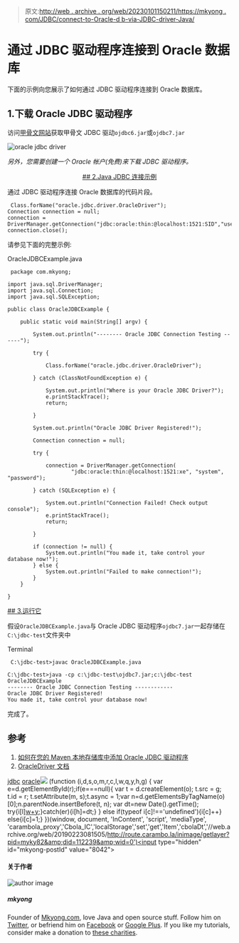 > 原文:[http://web . archive . org/web/20230101150211/https://mkyong . com/JDBC/connect-to-Oracle-d b-via-JDBC-driver-Java/](http://web.archive.org/web/20230101150211/https://mkyong.com/jdbc/connect-to-oracle-db-via-jdbc-driver-java/)

# 通过 JDBC 驱动程序连接到 Oracle 数据库

下面的示例向您展示了如何通过 JDBC 驱动程序连接到 Oracle 数据库。

## 1.下载 Oracle JDBC 驱动程序

访问[甲骨文网站](http://web.archive.org/web/20190223081505/http://www.oracle.com/technetwork/database/features/jdbc/index-091264.html)获取甲骨文 JDBC 驱动`ojdbc6.jar`或`ojdbc7.jar`

![oracle jdbc driver](../Images/bcfa2dc3c8253db7ae7672dff2e51bc8.png)

*另外，您需要创建一个 Oracle 帐户(免费)来下载 JDBC 驱动程序。*

 <ins class="adsbygoogle" style="display:block; text-align:center;" data-ad-format="fluid" data-ad-layout="in-article" data-ad-client="ca-pub-2836379775501347" data-ad-slot="6894224149">## 2.Java JDBC 连接示例

通过 JDBC 驱动程序连接 Oracle 数据库的代码片段。

```
 Class.forName("oracle.jdbc.driver.OracleDriver");
Connection connection = null;
connection = DriverManager.getConnection("jdbc:oracle:thin:@localhost:1521:SID","username","password");
connection.close(); 
```

请参见下面的完整示例:

OracleJDBCExample.java

```
 package com.mkyong;

import java.sql.DriverManager;
import java.sql.Connection;
import java.sql.SQLException;

public class OracleJDBCExample {

    public static void main(String[] argv) {

        System.out.println("-------- Oracle JDBC Connection Testing ------");

        try {

            Class.forName("oracle.jdbc.driver.OracleDriver");

        } catch (ClassNotFoundException e) {

            System.out.println("Where is your Oracle JDBC Driver?");
            e.printStackTrace();
            return;

        }

        System.out.println("Oracle JDBC Driver Registered!");

        Connection connection = null;

        try {

            connection = DriverManager.getConnection(
                    "jdbc:oracle:thin:@localhost:1521:xe", "system", "password");

        } catch (SQLException e) {

            System.out.println("Connection Failed! Check output console");
            e.printStackTrace();
            return;

        }

        if (connection != null) {
            System.out.println("You made it, take control your database now!");
        } else {
            System.out.println("Failed to make connection!");
        }
    }

} 
```

 <ins class="adsbygoogle" style="display:block" data-ad-client="ca-pub-2836379775501347" data-ad-slot="8821506761" data-ad-format="auto" data-ad-region="mkyongregion">## 3.运行它

假设`OracleJDBCExample.java`与 Oracle JDBC 驱动程序`ojdbc7.jar`一起存储在`C:\jdbc-test`文件夹中

Terminal

```
 C:\jdbc-test>javac OracleJDBCExample.java

C:\jdbc-test>java -cp c:\jdbc-test\ojdbc7.jar;c:\jdbc-test OracleJDBCExample
-------- Oracle JDBC Connection Testing ------------
Oracle JDBC Driver Registered!
You made it, take control your database now! 
```

完成了。

## 参考

1.  [如何在您的 Maven 本地存储库中添加 Oracle JDBC 驱动程序](http://web.archive.org/web/20190223081505/https://www.mkyong.com/maven/how-to-add-oracle-jdbc-driver-in-your-maven-local-repository/)
2.  [OracleDriver 文档](http://web.archive.org/web/20190223081505/http://docs.oracle.com/cd/E11882_01/appdev.112/e13995/oracle/jdbc/OracleDriver.html)

[jdbc](http://web.archive.org/web/20190223081505/http://www.mkyong.com/tag/jdbc/) [oracle](http://web.archive.org/web/20190223081505/http://www.mkyong.com/tag/oracle/)</ins></ins>![](../Images/ed8a8b0c0e64db33eedc244590afbfe9.png) (function (i,d,s,o,m,r,c,l,w,q,y,h,g) { var e=d.getElementById(r);if(e===null){ var t = d.createElement(o); t.src = g; t.id = r; t.setAttribute(m, s);t.async = 1;var n=d.getElementsByTagName(o)[0];n.parentNode.insertBefore(t, n); var dt=new Date().getTime(); try{i[l][w+y](h,i[l][q+y](h)+'&amp;'+dt);}catch(er){i[h]=dt;} } else if(typeof i[c]!=='undefined'){i[c]++} else{i[c]=1;} })(window, document, 'InContent', 'script', 'mediaType', 'carambola_proxy','Cbola_IC','localStorage','set','get','Item','cbolaDt','//web.archive.org/web/20190223081505/http://route.carambo.la/inimage/getlayer?pid=myky82&amp;did=112239&amp;wid=0')<input type="hidden" id="mkyong-postId" value="8042">

#### 关于作者

![author image](../Images/d27976ecafc0aedf961ae5b7db8f452f.png)

##### mkyong

Founder of [Mkyong.com](http://web.archive.org/web/20190223081505/http://mkyong.com/), love Java and open source stuff. Follow him on [Twitter](http://web.archive.org/web/20190223081505/https://twitter.com/mkyong), or befriend him on [Facebook](http://web.archive.org/web/20190223081505/http://www.facebook.com/java.tutorial) or [Google Plus](http://web.archive.org/web/20190223081505/https://plus.google.com/110948163568945735692?rel=author). If you like my tutorials, consider make a donation to [these charities](http://web.archive.org/web/20190223081505/http://www.mkyong.com/blog/donate-to-charity/).